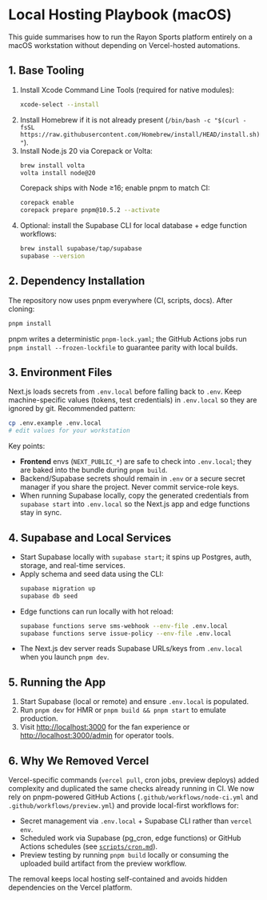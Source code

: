 # Local Hosting Playbook (macOS)

This guide summarises how to run the Rayon Sports platform entirely on a macOS workstation without depending on Vercel-hosted automations.

## 1. Base Tooling

1. Install Xcode Command Line Tools (required for native modules):
   ```bash
   xcode-select --install
   ```
2. Install Homebrew if it is not already present (`/bin/bash -c "$(curl -fsSL https://raw.githubusercontent.com/Homebrew/install/HEAD/install.sh)"`).
3. Install Node.js 20 via Corepack or Volta:
   ```bash
   brew install volta
   volta install node@20
   ```
   Corepack ships with Node ≥16; enable pnpm to match CI:
   ```bash
   corepack enable
   corepack prepare pnpm@10.5.2 --activate
   ```
4. Optional: install the Supabase CLI for local database + edge function workflows:
   ```bash
   brew install supabase/tap/supabase
   supabase --version
   ```

## 2. Dependency Installation

The repository now uses pnpm everywhere (CI, scripts, docs). After cloning:

```bash
pnpm install
```

pnpm writes a deterministic `pnpm-lock.yaml`; the GitHub Actions jobs run `pnpm install --frozen-lockfile` to guarantee parity with local builds.

## 3. Environment Files

Next.js loads secrets from `.env.local` before falling back to `.env`. Keep machine-specific values (tokens, test credentials) in `.env.local` so they are ignored by git. Recommended pattern:

```bash
cp .env.example .env.local
# edit values for your workstation
```

Key points:

- **Frontend** envs (`NEXT_PUBLIC_*`) are safe to check into `.env.local`; they are baked into the bundle during `pnpm build`.
- Backend/Supabase secrets should remain in `.env` or a secure secret manager if you share the project. Never commit service-role keys.
- When running Supabase locally, copy the generated credentials from `supabase start` into `.env.local` so the Next.js app and edge functions stay in sync.

## 4. Supabase and Local Services

- Start Supabase locally with `supabase start`; it spins up Postgres, auth, storage, and real-time services.
- Apply schema and seed data using the CLI:
  ```bash
  supabase migration up
  supabase db seed
  ```
- Edge functions can run locally with hot reload:
  ```bash
  supabase functions serve sms-webhook --env-file .env.local
  supabase functions serve issue-policy --env-file .env.local
  ```
- The Next.js dev server reads Supabase URLs/keys from `.env.local` when you launch `pnpm dev`.

## 5. Running the App

1. Start Supabase (local or remote) and ensure `.env.local` is populated.
2. Run `pnpm dev` for HMR or `pnpm build && pnpm start` to emulate production.
3. Visit <http://localhost:3000> for the fan experience or <http://localhost:3000/admin> for operator tools.

## 6. Why We Removed Vercel

Vercel-specific commands (`vercel pull`, cron jobs, preview deploys) added complexity and duplicated the same checks already running in CI. We now rely on pnpm-powered GitHub Actions (`.github/workflows/node-ci.yml` and `.github/workflows/preview.yml`) and provide local-first workflows for:

- Secret management via `.env.local` + Supabase CLI rather than `vercel env`.
- Scheduled work via Supabase (pg_cron, edge functions) or GitHub Actions schedules (see [`scripts/cron.md`](../scripts/cron.md)).
- Preview testing by running `pnpm build` locally or consuming the uploaded build artifact from the preview workflow.

The removal keeps local hosting self-contained and avoids hidden dependencies on the Vercel platform.
